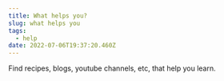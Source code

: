 ```yaml
---
title: What helps you?
slug: what helps you
tags:
  - help
date: 2022-07-06T19:37:20.460Z
---
```

Find recipes, blogs, youtube channels, etc, that help you learn.